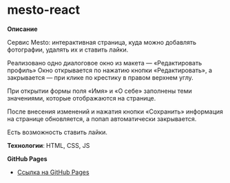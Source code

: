 # mesto-react

**Описание**

Сервис Mesto: интерактивная страница, куда можно добавлять фотографии, удалять их и ставить лайки.

Реализовано одно диалоговое окно из макета — «Редактировать профиль»
Окно открывается по нажатию кнопки «Редактировать», а закрывается — при клике по крестику в правом верхнем углу.

При открытии формы поля «Имя» и «О себе» заполнены теми значениями, которые отображаются на странице.

После внесения изменений и нажатия кнопки «Сохранить» информация на странице обновляется, а попап автоматически закрывается.

Есть возможность ставить лайки.

**Технологии**: HTML, CSS, JS


**GitHub Pages**

* [Ссылка на GitHub Pages](https://sorokinpavel.github.io/mesto-react/)